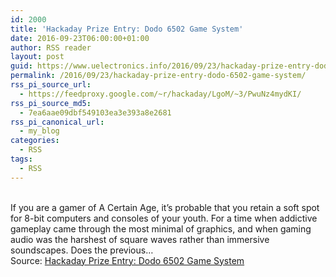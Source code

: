 ```yaml
---
id: 2000
title: 'Hackaday Prize Entry: Dodo 6502 Game System'
date: 2016-09-23T06:00:00+01:00
author: RSS reader
layout: post
guid: https://www.uelectronics.info/2016/09/23/hackaday-prize-entry-dodo-6502-game-system/
permalink: /2016/09/23/hackaday-prize-entry-dodo-6502-game-system/
rss_pi_source_url:
  - https://feedproxy.google.com/~r/hackaday/LgoM/~3/PwuNz4mydKI/
rss_pi_source_md5:
  - 7ea6aae09dbf549103ea3e393a8e2681
rss_pi_canonical_url:
  - my_blog
categories:
  - RSS
tags:
  - RSS
---
```

&#013;  
If you are a gamer of A Certain Age, it’s probable that you retain a soft spot for 8-bit computers and consoles of your youth. For a time when addictive gameplay came through the most minimal of graphics, and when gaming audio was the harshest of square waves rather than immersive soundscapes. Does the previous…&#013;  
Source: <a href="https://feedproxy.google.com/~r/hackaday/LgoM/~3/PwuNz4mydKI/" target="_blank">Hackaday Prize Entry: Dodo 6502 Game System</a>